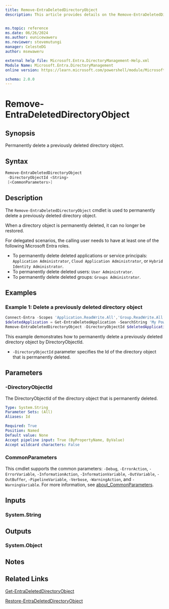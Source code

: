 ```yaml
---
title: Remove-EntraDeletedDirectoryObject
description: This article provides details on the Remove-EntraDeletedDirectoryObject command.


ms.topic: reference
ms.date: 06/26/2024
ms.author: eunicewaweru
ms.reviewer: stevemutungi
manager: CelesteDG
author: msewaweru

external help file: Microsoft.Entra.DirectoryManagement-Help.xml
Module Name: Microsoft.Entra.DirectoryManagement
online version: https://learn.microsoft.com/powershell/module/Microsoft.Entra.DirectoryManagement/Remove-EntraDeletedDirectoryObject

schema: 2.0.0
---
```


# Remove-EntraDeletedDirectoryObject

## Synopsis

Permanently delete a previously deleted directory object.

## Syntax

```powershell
Remove-EntraDeletedDirectoryObject
 -DirectoryObjectId <String>
 [<CommonParameters>]
```

## Description

The `Remove-EntraDeletedDirectoryObject` cmdlet is used to permanently delete a previously deleted directory object.

When a directory object is permanently deleted, it can no longer be restored.

For delegated scenarios, the calling user needs to have at least one of the following Microsoft Entra roles.

- To permanently delete deleted applications or service principals: `Application Administrator`, `Cloud Application Administrator`, or `Hybrid Identity Administrator`.
- To permanently delete deleted users: `User Administrator`.
- To permanently delete deleted groups: `Groups Administrator`.

## Examples

### Example 1: Delete a previously deleted directory object

```powershell
Connect-Entra -Scopes 'Application.ReadWrite.All','Group.ReadWrite.All','Application.ReadWrite.All','User.ReadWrite.All'
$deletedApplication = Get-EntraDeletedApplication -SearchString 'My PowerShell Application'
Remove-EntraDeletedDirectoryObject -DirectoryObjectId $deletedApplication.Id
```

This example demonstrates how to permanently delete a previously deleted directory object by DirectoryObjectId.

- `-DirectoryObjectId` parameter specifies the Id of the directory object that is permanently deleted.

## Parameters

### -DirectoryObjectId

The DirectoryObjectId of the directory object that is permanently deleted.

```yaml
Type: System.String
Parameter Sets: (All)
Aliases: Id

Required: True
Position: Named
Default value: None
Accept pipeline input: True (ByPropertyName, ByValue)
Accept wildcard characters: False
```

### CommonParameters

This cmdlet supports the common parameters: `-Debug`, `-ErrorAction`, `-ErrorVariable`, `-InformationAction`, `-InformationVariable`, `-OutVariable`, `-OutBuffer`, `-PipelineVariable`, `-Verbose`, `-WarningAction`, and `-WarningVariable`. For more information, see [about_CommonParameters](https://go.microsoft.com/fwlink/?LinkID=113216).

## Inputs

### System.String

## Outputs

### System.Object

## Notes

## Related Links

[Get-EntraDeletedDirectoryObject](Get-EntraDeletedDirectoryObject.md)

[Restore-EntraDeletedDirectoryObject](Restore-EntraDeletedDirectoryObject.md)
